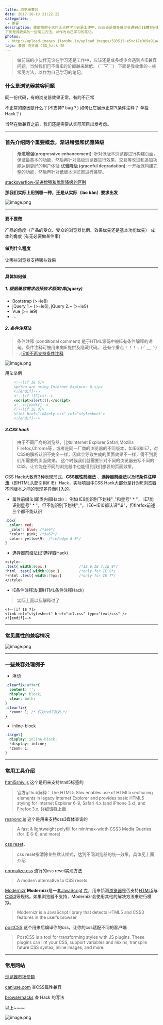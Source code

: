 ```yaml
---
title: 浏览器兼容
date: 2017-10-13 21:22:22
categories:
 - 兼容
description: 做前端的小伙伴无论在学习还是工作中，应该还是或多或少会遇到点IE兼容问题，当然我们巴不得IE的份额越来越低..（￣▽￣）
下面是我收集的一些常见方法，以作为自己学习的笔记。
photos:
 - http://upload-images.jianshu.io/upload_images/593513-e5cc17e369a91a46.png?imageMogr2/auto-orient/strip%7CimageView2/2/w/1240
tags: 兼容 浏览器 CSS_hack IE 
---
```



<!-- more -->

> 做前端的小伙伴无论在学习还是工作中，应该还是或多或少会遇到点IE兼容问题，当然我们巴不得IE的份额越来越低..（￣▽￣）
下面是我收集的一些常见方法，以作为自己学习的笔记。

### 什么是浏览器兼容问题
同一份代码，有的浏览器效果正常，有的不正常

不正常的原因是什么？(不支持? bug？)
如何让它展示正常?(条件注释？ 单独Hack？)

当然在做兼容之前，我们还是需要从实际项目出发考虑。

------

### 首先介绍两个重要概念，渐进增强和优雅降级
>**渐进增强(progressive enhancement)**: 针对低版本浏览器进行构建页面，保证最基本的功能，然后再针对高级浏览器进行效果、交互等改进和追加功能达到更好的用户体验
**优雅降级 (graceful degradation)**: 一开始就构建完整的功能，然后再针对低版本浏览器进行兼容。

[stackoverflow-渐进增强和优雅降级的区别](http://stackoverflow.com/questions/2550431/what-is-the-difference-between-progressive-enhancement-and-graceful-degradation)

**那我们实际上用到哪一种，还是从实际（láo bǎn）要求出发**

![image.png](http://upload-images.jianshu.io/upload_images/593513-1f0521cdb987220b.png?imageMogr2/auto-orient/strip%7CimageView2/2/w/1240)

------

#### 要不要做
产品的角度（产品的受众、受众的浏览器比例、效果优先还是基本功能优先）
成本的角度 (有无必要做某件事)

#### 做到什么程度
让哪些浏览器支持哪些效果

------

#### 具体如何做
##### 1. 根据兼容需求选择技术框架/库(jquery)
 - Bootstrap (>=ie8)
 - jQuery 1.~ (>=ie6), jQuery 2.~ (>=ie9)
 - Vue (>= ie9)
 - ...
##### 2. 条件注释法
>条件注释 (conditional comment) 是于HTML源码中被IE有条件解释的语句。条件注释可被用来向IE提供及隐藏代码。
还有个重点！！！╮(╯﹏╰）╭[IE10不再支持条件注释](https://msdn.microsoft.com/zh-cn/library/ie/hh801214(v=vs.85).aspx)

![image.png](http://upload-images.jianshu.io/upload_images/593513-419efaa706a80505.png?imageMogr2/auto-orient/strip%7CimageView2/2/w/1240)

用法举例
```html
    <!--[if IE 6]>
    <p>You are using Internet Explorer 6.</p>
    <![endif]-->
    <!--[if !IE]><!-->
    <script>alert(1);</script>
    <!--<![endif]-->
    <!--[if IE 8]>
    <link href="ie8only.css" rel="stylesheet">
    <![endif]-->
```
##### 3.CSS hack
>由于不同厂商的浏览器，比如Internet Explorer,Safari,Mozilla Firefox,Chrome等，或者是同一厂商的浏览器的不同版本，如IE6和IE7，对CSS的解析认识不完全一样，因此会导致生成的页面效果不一样，得不到我们所需要的页面效果。
这个时候我们就需要针对不同的浏览器去写不同的CSS，让它能在不同的浏览器中也能得到我们想要的页面效果。

CSS Hack大致有3种表现形式，**CSS属性前缀法**
、**选择器前缀法**以及**IE条件注释法**（即HTML头部引用if IE）Hack，实际项目中CSS Hack大部分是针对IE浏览器不同版本之间的表现差异而引入的。

 - 属性前缀法(即类内部Hack)：
例如 
IE6能识别下划线"\_"和星号" * "，
IE7能识别星号" * "，但不能识别下划线"\_"，
IE6~IE10都认识"\9"，但firefox前述三个都不能认识
```css
.box{
  color: red;
  _color: blue; /*ie6*/
  *color: pink; /*ie67*/
  color: yellow\9;  /*ie/edge 6-8*/
}
```
 - 选择器前缀法(即选择器Hack)

```css
<style>
.test{ width:90px;}               /*IE 6,IE 7,IE 8*/
*html .test{ width:80px;}         /*only for IE 6*/
*+html .test{ width:70px;}        /*only for IE 7*/
</style>
```
 - IE条件注释法(即HTML条件注释Hack)
>实际上面以及解释过了

```
<!–-[if IE 7]>
<link rel="stylesheet" href="ie7.css" type="text/css" />
<![endif]–->
```

------

### 常见属性的兼容情况

![image.png](http://upload-images.jianshu.io/upload_images/593513-438401a466d6559f.png?imageMogr2/auto-orient/strip%7CimageView2/2/w/1240)

------

### 一些兼容处理例子
 - 浮动
```css
.clearfix:after{
  content: '';
  display: block;
  clear: both;
}
.clearfix{
  *zoom: 1; /* 仅对ie67有效 */
}
```
- inline-block
```css
.target{
  display: inline-block;
  *display: inline;
  *zoom: 1;
}
```

------

### 常用工具介绍
[html5shiv.js](https://github.com/aFarkas/html5shiv)
这个是用来支持html5标签的
>官方github解释：The HTML5 Shiv enables use of HTML5 sectioning elements in legacy Internet Explorer and provides basic HTML5 styling for Internet Explorer 6-9, Safari 4.x (and iPhone 3.x), and Firefox 3.x.
详细请戳上面

[respond.js](https://github.com/scottjehl/Respond)
这个是用来支持css3媒体查询的
>A fast & lightweight polyfill for min/max-width CSS3 Media Queries (for IE 6-8, and more)

[css reset](https://segmentfault.com/a/1190000003021766)、
>css reset指清除某些默认样式，达到不同浏览器的统一效果，具体见上面介绍

[normalize.css](https://github.com/necolas/normalize.css)
流行的css reset实现方法
>A modern alternative to CSS resets

[Modernizr](https://github.com/Modernizr/Modernizr)
**Modernizr**是一套[JavaScript](https://zh.wikipedia.org/wiki/JavaScript) [库](https://zh.wikipedia.org/wiki/%E5%87%BD%E5%BC%8F%E5%BA%AB)，用来侦测[浏览器](https://zh.wikipedia.org/wiki/%E7%80%8F%E8%A6%BD%E5%99%A8)是否支持[HTML5](https://zh.wikipedia.org/wiki/HTML5)与[CSS3](https://zh.wikipedia.org/wiki/CSS#CSS3)等规格。如果浏览器不支持，Modernizr会使用其他的解决方法来进行模拟。
>Modernizr is a JavaScript library that detects HTML5 and CSS3 features in the user’s browser.

[postCSS](https://github.com/postcss/postcss)
这个用来后编译你的css，让你的css适配不同的客户端
>PostCSS is a tool for transforming styles with JS plugins. These plugins can lint your CSS, support variables and mixins, transpile future CSS syntax, inline images, and more.

---
### 常用网站

[浏览器市场份额](http://tongji.baidu.com/data/browser)

[caniuse.com](http://caniuse.com/) 查CSS属性兼容

[browserhacks](http://browserhacks.com/) 查 Hack 的写法

以上~~~~


![image.png](http://upload-images.jianshu.io/upload_images/593513-76f4a9eb9c6e614a.png?imageMogr2/auto-orient/strip%7CimageView2/2/w/1240)


